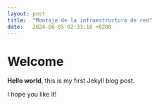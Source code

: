 ```yaml
---
layout: post
title:  "Montaje de la infraestructura de red"
date:   2024-06-05 02:33:18 +0200
---
```


# Welcome

**Hello world**, this is my first Jekyll blog post.

I hope you like it!
